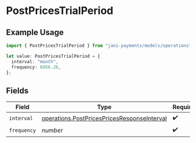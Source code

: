 # PostPricesTrialPeriod

## Example Usage

```typescript
import { PostPricesTrialPeriod } from "jani-payments/models/operations";

let value: PostPricesTrialPeriod = {
  interval: "month",
  frequency: 6956.26,
};
```

## Fields

| Field                                                                                                      | Type                                                                                                       | Required                                                                                                   | Description                                                                                                |
| ---------------------------------------------------------------------------------------------------------- | ---------------------------------------------------------------------------------------------------------- | ---------------------------------------------------------------------------------------------------------- | ---------------------------------------------------------------------------------------------------------- |
| `interval`                                                                                                 | [operations.PostPricesPricesResponseInterval](../../models/operations/postpricespricesresponseinterval.md) | :heavy_check_mark:                                                                                         | N/A                                                                                                        |
| `frequency`                                                                                                | *number*                                                                                                   | :heavy_check_mark:                                                                                         | N/A                                                                                                        |